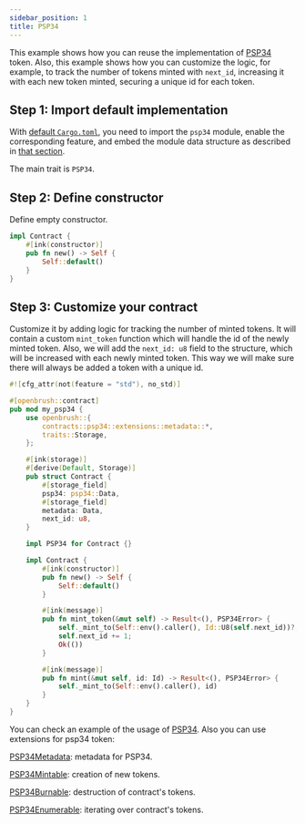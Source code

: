 ```yaml
---
sidebar_position: 1
title: PSP34
---
```


This example shows how you can reuse the implementation of [PSP34](https://github.com/727-Ventures/openbrush-contracts/tree/main/contracts/src/token/psp34) token. Also, this example shows how you can customize the logic, for example, to track the number of tokens minted with `next_id`, increasing it with each new token minted, securing a unique id for each token.

## Step 1: Import default implementation

With [default `Cargo.toml`](/smart-contracts/overview#the-default-toml-of-your-project-with-openbrush),
you need to import the `psp34` module, enable the corresponding feature, and embed the module data structure
as described in [that section](/smart-contracts/overview#reuse-implementation-of-traits-from-openbrush).

The main trait is `PSP34`.

## Step 2: Define constructor

Define empty constructor.

```rust
impl Contract {
    #[ink(constructor)]
    pub fn new() -> Self {
        Self::default()
    }
}
```

## Step 3: Customize your contract

Customize it by adding logic for tracking the number of minted tokens. 
It will contain a custom `mint_token` function which will handle the id of the 
newly minted token. Also, we will add the `next_id: u8` field to the structure, 
which will be increased with each newly minted token. This way we will make sure 
there will always be added a token with a unique id. 

```rust
#![cfg_attr(not(feature = "std"), no_std)]

#[openbrush::contract]
pub mod my_psp34 {
    use openbrush::{
        contracts::psp34::extensions::metadata::*,
        traits::Storage,
    };

    #[ink(storage)]
    #[derive(Default, Storage)]
    pub struct Contract {
        #[storage_field]
        psp34: psp34::Data,
        #[storage_field]
        metadata: Data,
        next_id: u8,
    }

    impl PSP34 for Contract {}

    impl Contract {
        #[ink(constructor)]
        pub fn new() -> Self {
            Self::default()
        }

        #[ink(message)]
        pub fn mint_token(&mut self) -> Result<(), PSP34Error> {
            self._mint_to(Self::env().caller(), Id::U8(self.next_id))?;
            self.next_id += 1;
            Ok(())
        }

        #[ink(message)]
        pub fn mint(&mut self, id: Id) -> Result<(), PSP34Error> {
            self._mint_to(Self::env().caller(), id)
        }
    }
}
```

You can check an example of the usage of [PSP34](https://github.com/727-Ventures/openbrush-contracts/tree/main/examples/psp34).
Also you can use extensions for psp34 token:

[PSP34Metadata](/smart-contracts/PSP34/extensions/metadata): metadata for PSP34.

[PSP34Mintable](/smart-contracts/PSP34/extensions/mintable): creation of new tokens.

[PSP34Burnable](/smart-contracts/PSP34/extensions/burnable): destruction of contract's tokens.

[PSP34Enumerable](/smart-contracts/PSP34/extensions/enumerable): iterating over contract's tokens.
